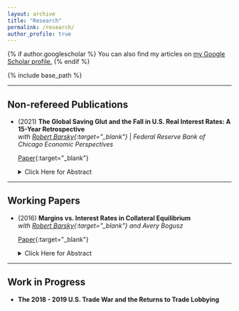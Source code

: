 ```yaml
---
layout: archive
title: "Research"
permalink: /research/
author_profile: true
---
```


{% if author.googlescholar %}
  You can also find my articles on <u><a href="{{author.googlescholar}}">my Google Scholar profile</a>.</u>
{% endif %}

{% include base_path %}

---

Non-refereed Publications
---

+ \(2021\) **The Global Saving Glut and the Fall in U.S. Real Interest Rates: A 15-Year Retrospective** <br>
	*with [Robert Barsky](https://www.chicagofed.org/people/b/barsky-robert){:target="_blank"}* | *Federal Reserve Bank of Chicago Economic Perspectives*

	[Paper](https://mattheweaston.github.io/files/ep2021_01.pdf){:target="_blank"}
	

	<details>
  		<summary>Click Here for Abstract</summary>
		
		The authors revisit Ben Bernanke’s global saving glut (GSG) hypothesis from 2005—which links low long-term real interest rates in the United States to excess saving in a number of non-Western countries, including, but not limited to, China. Using an analytical framework and empirical data, they find that the ability of the GSG hypothesis to explain the fall in long-term real rates between 2002 and 2006 is likely much greater than its ability to account for the further fall in these rates from the Great Recession onward.
	</details>


---

Working Papers
---

+ \(2016\) **Margins vs. Interest Rates in Collateral Equilibrium** <br>
	*with [Robert Barsky](https://www.chicagofed.org/people/b/barsky-robert){:target="_blank"} and Avery Bogusz*

	[Paper](https://mattheweaston.github.io/files/interest_rates_202205_clean.pdf){:target="_blank"}
	
	<details>
		<summary>Click Here for Abstract</summary>
		
		Markets for collateralized risky loans clear on two dimensions - an interest rate (or a spread above the riskless rate) and a specification of the amount of collateral per dollar of lending. The latter is summarized by the margin or "haircut" associated with the loan. Although data from the bilateral repo market suggest that interest spreads move far less than margins, particularly in financial crises, the theory of collateral equilibrium with continuous belief distributions and realistically high leverage ratios has exactly the opposite implication.
	</details>
	
	

---

Work in Progress
---

+ **The 2018 - 2019 U.S. Trade War and the Returns to Trade Lobbying**